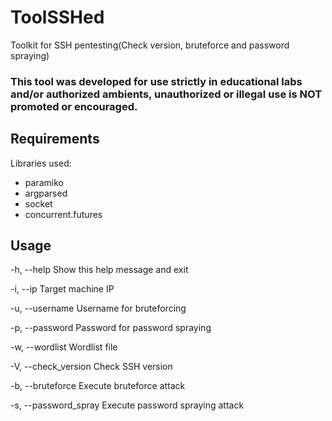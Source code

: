 # ToolSSHed
Toolkit for SSH pentesting(Check version, bruteforce and password spraying)
### This tool was developed for use strictly in educational labs and/or authorized ambients, unauthorized or illegal use is NOT promoted or encouraged.

## Requirements
Libraries used:
- paramiko
- argparsed
- socket
- concurrent.futures

## Usage
  -h, --help                         Show this help message and exit
  
  -i, --ip                           Target machine IP
  
  -u, --username                     Username for bruteforcing
  
  -p, --password                     Password for password spraying   
  
  -w, --wordlist                     Wordlist file               
  
  -V, --check_version                Check SSH version
  
  -b, --bruteforce                   Execute bruteforce attack
  
  -s, --password_spray               Execute password spraying attack

